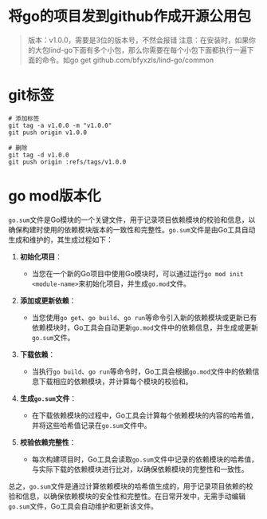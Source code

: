 # 将go的项目发到github作成开源公用包

> 版本：v1.0.0，需要是3位的版本号，不然会报错
> 注意：在安装时，如果你的大包lind-go下面有多个小包，那么你需要在每个小包下面都执行一遍下面的命令。如go get github.com/bfyxzls/lind-go/common

# git标签
```
# 添加标签
git tag -a v1.0.0 -m "v1.0.0"
git push origin v1.0.0

# 删除
git tag -d v1.0.0
git push origin :refs/tags/v1.0.0
```

# go mod版本化
`go.sum`文件是Go模块的一个关键文件，用于记录项目依赖模块的校验和信息，以确保构建时使用的依赖模块版本的一致性和完整性。`go.sum`文件是由Go工具自动生成和维护的，其生成过程如下：

1. **初始化项目**：
    - 当您在一个新的Go项目中使用Go模块时，可以通过运行`go mod init <module-name>`来初始化项目，并生成`go.mod`文件。

2. **添加或更新依赖**：
    - 当您使用`go get`、`go build`、`go run`等命令引入新的依赖模块或更新已有依赖模块时，Go工具会自动更新`go.mod`文件中的依赖信息，并生成或更新`go.sum`文件。

3. **下载依赖**：
    - 当执行`go build`、`go run`等命令时，Go工具会根据`go.mod`文件中的依赖信息下载相应的依赖模块，并计算每个模块的校验和。

4. **生成`go.sum`文件**：
    - 在下载依赖模块的过程中，Go工具会计算每个依赖模块的内容的哈希值，并将这些哈希值记录在`go.sum`文件中。

5. **校验依赖完整性**：
    - 每次构建项目时，Go工具会读取`go.sum`文件中记录的依赖模块的哈希值，与实际下载的依赖模块进行比对，以确保依赖模块的完整性和一致性。

总之，`go.sum`文件是通过计算依赖模块的哈希值生成的，用于记录项目依赖的校验和信息，以确保依赖模块的安全性和完整性。在日常开发中，无需手动编辑`go.sum`文件，Go工具会自动维护和更新该文件。